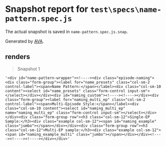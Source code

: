 # Snapshot report for `test\specs\name-pattern.spec.js`

The actual snapshot is saved in `name-pattern.spec.js.snap`.

Generated by [AVA](https://ava.li).

## renders

> Snapshot 1

    '<div id="name-pattern-wrapper"><!----><div class="episode-naming"><div class="form-group"><label for="name_presets" class="col-sm-2 control-label"><span>Name Pattern:</span></label><div class="col-sm-10 content"><select id="name_presets" class="form-control input-sm"></select></div></div><div id="naming_custom"><!----><!----></div><div class="form-group"><label for="naming_multi_ep" class="col-sm-2 control-label"><span>Multi-Episode Style:</span></label><div class="col-sm-10 content"><select id="naming_multi_ep" name="naming_multi_ep" class="form-control input-sm"></select></div></div><div class="form-group row"><h3 class="col-sm-12">Single-EP Sample:</h3><div class="example col-sm-12"><span id="naming_example" class="jumbo"></span></div></div><div class="form-group row"><h3 class="col-sm-12">Multi-EP sample:</h3><div class="example col-sm-12"><span id="naming_example_multi" class="jumbo"></span></div></div><!----><!----><!----></div></div>'
